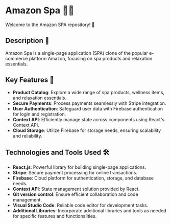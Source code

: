 # Amazon Spa 💆‍♀️

Welcome to the Amazon SPA repository! 🌿

## Description 📝

Amazon Spa is a single-page application (SPA) clone of the popular e-commerce platform Amazon, focusing on spa products and relaxation essentials. 

## Key Features 🌟

- **Product Catalog**: Explore a wide range of spa products, wellness items, and relaxation essentials.
- **Secure Payments**: Process payments seamlessly with Stripe integration.
- **User Authentication**: Safeguard user data with Firebase authentication for login and registration.
- **Context API**: Efficiently manage state across components using React's Context API.
- **Cloud Storage**: Utilize Firebase for storage needs, ensuring scalability and reliability.

## Technologies and Tools Used 🛠️

- **React.js**: Powerful library for building single-page applications.
- **Stripe**: Secure payment processing for online transactions.
- **Firebase**: Cloud platform for authentication, storage, and database needs.
- **Context API**: State management solution provided by React.
- **Git version control**: Ensure efficient collaboration and code management.
- **Visual Studio Code**: Reliable code editor for development tasks.
- **Additional Libraries**: Incorporate additional libraries and tools as needed for specific features and functionalities.


